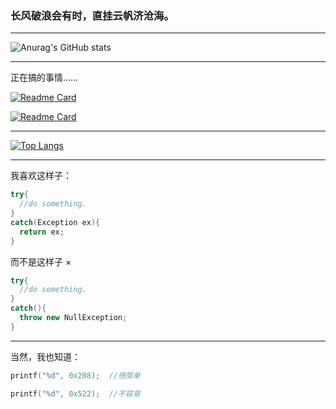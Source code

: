 ### 长风破浪会有时，直挂云帆济沧海。

---

![Anurag's GitHub stats](https://github-readme-stats.vercel.app/api?username=GreatHuang2007&show_icons=true&theme=vue&locale=cn)

---

正在搞的事情……

[![Readme Card](https://github-readme-stats.vercel.app/api/pin/?username=MarchStudio&repo=OGFrp)](https://github.com/MarchStudio/OGFrp)

[![Readme Card](https://github-readme-stats.vercel.app/api/pin/?username=MarchStudio&repo=GHSplasher)](https://github.com/MarchStudio/GHSplasher)

---

[![Top Langs](https://github-readme-stats.vercel.app/api/top-langs/?username=GreatHuang2007&locale=cn)](https://github.com/GreatHuang2007)

---

我喜欢这样子：
``` csharp
try{
  //do something.
}
catch(Exception ex){
  return ex;
}
```
而不是这样子 ×
``` csharp
try{
  //do something.
}
catch(){
  throw new NullException;
}
```

---

当然，我也知道：
``` cpp
printf("%d", 0x208);  //很简单
```
``` cpp
printf("%d", 0x522);  //不容易
```

